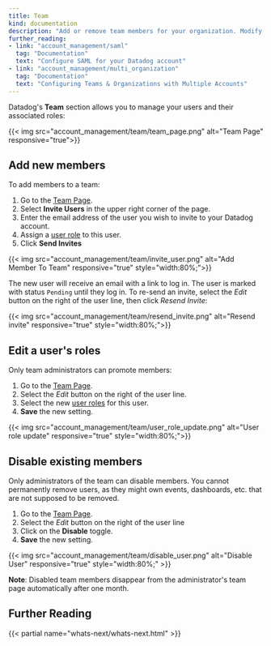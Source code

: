 ```yaml
---
title: Team
kind: documentation
description: "Add or remove team members for your organization. Modify team member roles."
further_reading:
- link: "account_management/saml"
  tag: "Documentation"
  text: "Configure SAML for your Datadog account"
- link: "account_management/multi_organization"
  tag: "Documentation"
  text: "Configuring Teams & Organizations with Multiple Accounts"
---
```


Datadog's **Team** section allows you to manage your users and their associated roles:

{{< img src="account_management/team/team_page.png" alt="Team Page" responsive="true">}}

## Add new members

To add members to a team:

1. Go to the [Team Page][1].
2. Select **Invite Users** in the upper right corner of the page.
3. Enter the email address of the user you wish to invite to your Datadog account.
4. Assign a [user role][2] to this user.
5. Click **Send Invites**

{{< img src="account_management/team/invite_user.png" alt="Add Member To Team" responsive="true" style="width:80%;">}}

The new user will receive an email with a link to log in. The user is marked with status `Pending` until they log in.
To re-send an invite, select the *Edit* button on the right of the user line, then click *Resend Invite*:

{{< img src="account_management/team/resend_invite.png" alt="Resend invite" responsive="true" style="width:80%;">}}

## Edit a user's roles

Only team administrators can promote members:

1. Go to the [Team Page][1].
2. Select the *Edit* button on the right of the user line.
3. Select the new [user roles][2] for this user.
4. **Save** the new setting.

{{< img src="account_management/team/user_role_update.png" alt="User role update" responsive="true" style="width:80%;">}}

## Disable existing members

Only administrators of the team can disable members. You cannot permanently remove users, as they might own events, dashboards, etc. that are not supposed to be removed.

1. Go to the [Team Page][1].
2. Select the *Edit* button on the right of the user line
3. Click on the **Disable** toggle.
4. **Save** the new setting.

{{< img src="account_management/team/disable_user.png" alt="Disable User" responsive="true" style="width:80%;" >}}

**Note**: Disabled team members disappear from the administrator's team page automatically after one month.

## Further Reading

{{< partial name="whats-next/whats-next.html" >}}

[1]: https://app.datadoghq.com/account/team
[2]: /account_management/team/roles
